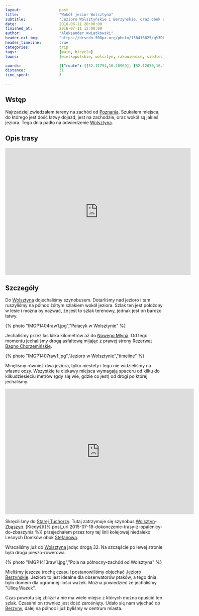 ```yaml
---
layout:                 post
title:                  "Wokół jezior Wolsztyna"
subtitle:               "Jezioro Wolsztyńskie i Berzyńskie, oraz obok rzeki Dojcy, podczas idealnej pogody"
date:                   2016-06-11 20:00:00
finished_at:            2016-07-11 12:00:00
author:                 "Aleksander Kwiatkowski"
header-ext-img:         "https://drscdn.500px.org/photo/158416825/q%3D80_m%3D2000/206b49cfa7126755b5546fc3c02a16c0"
header_timeline:        true
categories:             trip
tags:                   [main, bicycle]
towns:                  [wielkopolskie, wolsztyn, rakoniewice, siedlec]

coords:                 [{"route": [[52.11794,16.10969], [52.12050,16.11102], [52.12039,16.11725], [52.12622,16.12338], [52.13062,16.11840], [52.13452,16.12094], [52.14547,16.11617], [52.14784,16.11836], [52.15527,16.10630], [52.17006,16.10218], [52.18185,16.08957], [52.16825,16.04631], [52.12142,16.05309], [52.10993,16.09720], [52.10382,16.08862], [52.09989,16.08909], [52.09543,16.08102], [52.08544,16.07532], [52.08333,16.09029], [52.09050,16.09742], [52.10590,16.10991], [52.10561,16.11325], [52.10687,16.11390], [52.11175,16.10832], [52.11328,16.10768], [52.11781,16.11107], [52.11805,16.10969]], "type": "bicycle"}]
distance:               31
time_spent:             3

---
```


[wiki-poznan]: https://pl.wikipedia.org/wiki/Pozna%C5%84
[wiki-wolsztyn]: https://pl.wikipedia.org/wiki/Wolsztyn
[wiki-stara-tuchorza]: https://pl.wikipedia.org/wiki/Stara_Tuchorza
[wiki-zbaszyn]: https://pl.wikipedia.org/wiki/Zb%C4%85szy%C5%84
[wiki-stefanowo]: https://pl.wikipedia.org/wiki/Stefanowo_(powiat_nowotomyski)
[wiki-stara-tuchorza]: https://pl.wikipedia.org/wiki/Stara_Tuchorza
[wiki-nowy-mlyn]: https://pl.wikipedia.org/wiki/Nowy_M%C5%82yn_(powiat_wolszty%C5%84ski)
[wiki-bagno-chorzeminskie]: https://pl.wikipedia.org/wiki/Rezerwat_przyrody_Bagno_Chorzemi%C5%84skie
[wiki-jez-berzynskie]: https://pl.wikipedia.org/wiki/Jezioro_Berzy%C5%84skie
[wiki-berzyna]: https://pl.wikipedia.org/wiki/Berzyna

Wstęp
-----

Najrzadziej zwiedzałem tereny na zachód od [Poznania][wiki-poznan]. Szukałem
miejsca, do którego jest dość łatwy dojazd, jest na zachodzie, oraz wokół są
jakieś jeziora. Tego dnia padło na odwiedzenie [Wolsztyna][wiki-wolsztyn].

Opis trasy
----------

<iframe height='405' width='590' frameborder='0' allowtransparency='true' scrolling='no' src='https://www.strava.com/activities/607401262/embed/879f690a6f1a16102dcef16186b25cccc9f46dcb'></iframe>

Szczegóły
---------



Do [Wolsztyna][wiki-wolsztyn] dojechaliśmy szynobusem. Dotarliśmy nad jezioro i
tam ruszyliśmy na północ żółtym szlakiem wokół jeziora. Szlak ten jest położony w lesie i
można by nazwać, że jest to szlak terenowy, jednak jest on bardzo łatwy.

{% photo "IMGP1404raw1.jpg","Pałacyk w Wolsztynie" %}

Jechaliśmy przez las kilka kilometrów aż do [Nowego Młyna][wiki-nowy-mlyn].
Od tego momentu jechaliśmy drogą asfaltową mijając z prawej strony
[Rezerwat Bagno Chorzemińskie][wiki-bagno-chorzeminskie].

{% photo "IMGP1407raw1.jpg","Jezioro w Wolsztynie","timeline" %}

Minęliśmy również
dwa jeziora, tylko niestety i tego nie widzieliśmy na własne oczy.
Wszystkie te ciekawy miejsca wymagają spaceru od kilku do kilkudziesieciu
metrów (gdy się wie, gdzie co jest) od drogi po której jechaliśmy.

<div class="vimeo"><iframe src='http://player.vimeo.com/video/173498192' width="600" height="400" frameborder="0" webkitAllowFullScreen mozallowfullscreen allowFullScreen> </iframe></div>

Skręciliśmy do [Starej Tuchorzy][wiki-stara-tuchorza]. Tutaj zatrzymuje się
szynobus [Wolsztyn][wiki-wolsztyn]-[Zbąszyń][wiki-zbaszyn].
[Kiedyś]({% post_url 2015-07-18-dokonczenie-trasy-z-opalenicy-do-zbaszynia %})
przejechałem przez tory tej linii kolejowej niedaleko Leśnych Domków obok
[Stefanowa][wiki-stefanowo].

Wracaliśmy już do [Wolsztyna][wiki-wolsztyn] jadąc drogą 32. Na szczęście po
lewej stronie była droga pieszo-rowerowa.

{% photo "IMGP1413raw1.jpg","Pola na północny-zachód od Wolsztyna" %}

Mieliśmy jeszcze trochę czasu i postanowiliśmy objechać
[Jezioro Berzyńskie][wiki-jez-berzynskie]. Jezioro to jest idealne
dla obserwatorów ptaków, a tego dnia było domem dla ogromnej ilości
ważek. Można powiedzieć że jechaliśmy "Ulicą Ważek".

Czas powrotu się zbliżał a nie ma wiele miejsc z których można opuścić ten szlak.
Czasami on również jest dość zarośnięty. Udało się nam wjechać do
[Berzyny][wiki-berzyna], dalej na północ i już byliśmy w centrum miasta.

